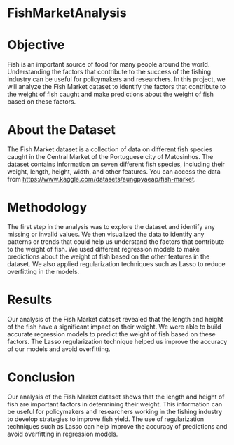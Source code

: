 # FishMarketAnalysis

# Objective
Fish is an important source of food for many people around the world. Understanding the factors that contribute to the success of the fishing industry can be useful for policymakers and researchers. In this project, we will analyze the Fish Market dataset to identify the factors that contribute to the weight of fish caught and make predictions about the weight of fish based on these factors.

# About the Dataset
The Fish Market dataset is a collection of data on different fish species caught in the Central Market of the Portuguese city of Matosinhos. The dataset contains information on seven different fish species, including their weight, length, height, width, and other features.
You can access the data from https://www.kaggle.com/datasets/aungpyaeap/fish-market.

# Methodology
The first step in the analysis was to explore the dataset and identify any missing or invalid values. We then visualized the data to identify any patterns or trends that could help us understand the factors that contribute to the weight of fish. We used different regression models to make predictions about the weight of fish based on the other features in the dataset. We also applied regularization techniques such as Lasso to reduce overfitting in the models.

# Results
Our analysis of the Fish Market dataset revealed that the length and height of the fish have a significant impact on their weight. We were able to build accurate regression models to predict the weight of fish based on these factors. The Lasso regularization technique helped us improve the accuracy of our models and avoid overfitting.


# Conclusion
Our analysis of the Fish Market dataset shows that the length and height of fish are important factors in determining their weight. This information can be useful for policymakers and researchers working in the fishing industry to develop strategies to improve fish yield. The use of regularization techniques such as Lasso can help improve the accuracy of predictions and avoid overfitting in regression models.
